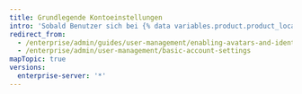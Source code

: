 ```yaml
---
title: Grundlegende Kontoeinstellungen
intro: 'Sobald Benutzer sich bei {% data variables.product.product_location_enterprise %} authentifizieren können, möchten sie ein paar grundlegende Einstellungen für benutzerdefinierte Profile einrichten. Dazu zählen beispielsweise das Festlegen eines Avatars und E-Mail-Benachrichtigungen.'
redirect_from:
  - /enterprise/admin/guides/user-management/enabling-avatars-and-identicons/
  - /enterprise/admin/user-management/basic-account-settings
mapTopic: true
versions:
  enterprise-server: '*'
---
```


